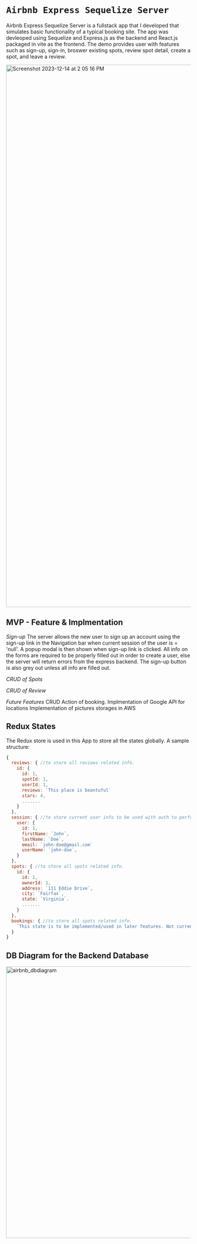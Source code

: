 # `Airbnb Express Sequelize Server`

Airbnb Express Sequelize Server is a fullstack app that I developed that simulates basic functionality of a typical booking site. The app was devleoped using Sequelize and Express.js as the backend and React.js packaged in vite as the frontend. The demo provides user with features such as sign-up, sign-in, broswer existing spots, review spot detail, create a spot, and leave a review.

<img width="1481" alt="Screenshot 2023-12-14 at 2 05 16 PM" src="https://github.com/edison914/project-ab-express-sequelize-with-auth/assets/101605994/6ce11cce-1177-4097-af78-c4b592804fb2">


## MVP - Feature & Implmentation

*Sign-up*
The server allows the new user to sign up an account using the sign-up link in the Navigation bar when current session of the user is = 'null'. A popup modal is then shown when sign-up link is clicked. All info on the forms are required to be properly filled out in order to create a user, else the server will return errors from the express backend. The sign-up button is also grey out unless all info are filled out.

*CRUD of Spots*

*CRUD of Review*

*Future Features*
CRUD Action of booking.
Implmentation of Google API for locations
Implementation of pictures storages in AWS

## Redux States
The Redux store is used in this App to store all the states globally.
A sample structure:
```JavaScript
{
  reviews: { //to store all reviews related info.
    id: {
      id: 1,
      spotId: 1,
      userId: 1,
      reviews: `This place is beantuful`
      stars: 4,
      .......
    }
  },
  session: { //to store current user info to be used with auth to perform CRUD actions.
    user: {
      id: 1,
      firstName: `John`,
      lastName: `Doe`,
      email: `john-doe@gmail.com`
      userName: `john-doe`,
    }
  },
  spots: { //to store all spots related info.
    id: {
      id: 1,
      ownerId: 1,
      address: `111 Eddie Drive`,
      city: `Fairfax`,
      state: `Virginia`.
      .......
    }
  },
  bookings: { //to store all spots related info.
    `This state is to be implemented/used in later features. Not currently use`
  }
}
```


## DB Diagram for the Backend Database
<img width="742" alt="airbnb_dbdiagram" src="https://github.com/edison914/project-ab-express-sequelize-with-auth/assets/101605994/4c2d6744-86b7-4aa9-b62b-4016364eb2b0">
